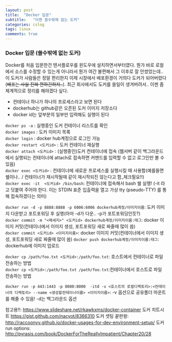 ```yaml
---
layout: post
title:  "Docker 입문"
subtitle:   "이젠 쓸수밖에 없는 도커"
categories: cslog
tags: linux
comments: true
---
```


### Docker 입문 (쓸수밖에 없는 도커)
Docker를 처음 입문한건 텐서플로우를 윈도우에 설치하면서부터였다. 뭔가 바로 로컬에서 소스를 수정할 수 있는게 아니라서 뭔가 여간 불편해서 그 이후로 잘 안썼었는데.. 이 도커가 사람들은 정말 편리한지 이제 시장에서 배포환경이 거의다 도커가 되어버렸다(~~배포는 사실 진짜 편하긴하지..~~). 최근 회사에서도 도커를 쓸일이 생겨버려서.. 이젠 좀 체계적으로 정리를 해야겠다 싶다.

- 컨테이너 하나가 하나의 프로세스라고 보면 된다
- dockerhub는 github같은 오픈된 도커 이미지 저장소다
- docker id는 앞부분의 일부만 입력해도 실행이 된다

```docker ps -a``` : 실행중인 도커 컨테이너 리스트를 확인   
```docker images``` : 도커 이미지 목록   
```docker login``` : docker hub계정으로 로그인 가능   
```docker restart <도커id>``` : 도커 컨테이너 재실행   
```docker attach <도커id>``` : (실행중인)도커 컨테이너에 접속 (웹서버 같이 백그라운드에서 실행되는 컨테이너에 attach로 접속하면 커맨드를 입력할 수 없고 로그인만 볼 수 있음)   
```docker exec <도커id>``` : 컨테이너에 새로운 프로세스를 실행시킬 때 사용함(예를들면 쉘이나.. / 컨테이너가 재시작될때 같이 재시작되진 않는다고 함_체크필요!!)   
```docker exec -it  <도커id> /bin/bash```: 컨테이너에 접속해서 bash 쉘 실행! (-it 라고 덧붙여 주어야 한다. 이는 STDIN 표준 입출력을 열고 가상 tty (pseudo-TTY) 를 통해 접속하겠다는 의미)

```docker run -d -p 8888:8888 -p 6006:6006 dockerhub계정/이미지이름```: 도커 이미지 다운받고 포트포워딩 후 실행(아마 -d가 다운.. -p가 포트포워딩인듯?)   
```docker commit -m "<메세지>" <도커id> dockerhub계정/이미지이름:태그```: docker 이미지 커밋(컨테이너에서 이미지 생성, 포트포워딩 새로 짜줄때 많이 씀)   
```docker commit <도커id> <이미지이름>```: docker 이미지 커밋(컨테이너에서 이미지 생성, 포트포워딩 새로 짜줄때 많이 씀)
```docker push dockerhub계정/이미지이름:태그```: dockerhub에 이미지 업로드

```docker cp /path/foo.txt <도커id>:/path/foo.txt```: 호스트에서 컨테이너로 파일 전송하는 방법   
```docker cp <도커id>:/path/foo.txt /path/foo.txt```:컨테이너에서 호스트로 파일 전송하는 방법   

```docker run -p 443:1443 -p 8080:8000  -itd -v <호스트의 로컬디렉토리>:<컨테이너의 디렉토리> --name <생성할컨테이너이름> <이미지이름>```: -v 옵션으로 공유폴더 마운트를 해줄 수 있음! -d는 백그라운드 옵션

참고용!!: https://www.slideshare.net/rkawkxms/docker-container
도커 치트시트 https://gist.github.com/nacyot/8366310
도커 셋팅 끝판왕: http://raccoonyy.github.io/docker-usages-for-dev-environment-setup/
도커 run options: http://pyrasis.com/book/DockerForTheReallyImpatient/Chapter20/28
